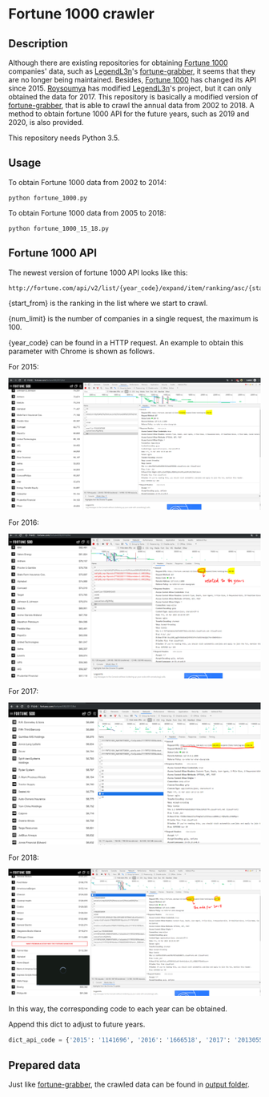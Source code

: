# Fortune 1000 crawler

## Description
Although there are existing repositories for obtaining [Fortune 1000](http://fortune.com/fortune500/) companies' data, such as [LegendL3n](https://github.com/LegendL3n)'s [fortune-grabber](https://github.com/ilyavorobiev/fortune-grabber), it seems that they are no longer being maintained. Besides, [Fortune 1000](http://fortune.com/fortune500/) has changed its API since 2015. [Roysoumya](https://github.com/roysoumya) has modified [LegendL3n](https://github.com/LegendL3n)'s project, but it can only obtained the data for 2017.
This repository is basically a modified version of [fortune-grabber](https://github.com/ilyavorobiev/fortune-grabber), that is able to crawl the annual data from 2002 to 2018. A method to obtain fortune 1000 API for the future years, such as 2019 and 2020, is also provided.

This repository needs Python 3.5.


## Usage

To obtain Fortune 1000 data from 2002 to 2014:
```terminal
python fortune_1000.py
```

To obtain Fortune 1000 data from 2005 to 2018:
```terminal
python fortune_1000_15_18.py
```

## Fortune 1000 API

The newest version of fortune 1000 API looks like this:

```
http://fortune.com/api/v2/list/{year_code}/expand/item/ranking/asc/{start_from}/{num_limit}/
```
{start_from} is the ranking in the list where we start to crawl.

{num_limit} is the number of companies in a single request, the maximum is 100.

{year_code} can be found in a HTTP request. An example to obtain this parameter with Chrome is shown as follows.

For 2015:

![2015](/images/2015.png)

For 2016:

![2016](/images/2016.png)

For 2017:

![2017](/images/2017.png)

For 2018:

![2018](/images/2018.png)

In this way, the corresponding code to each year can be obtained.

Append this dict to adjust to future years.

```python
dict_api_code = {'2015': '1141696', '2016': '1666518', '2017': '2013055', '2018': '2358051'}
```


## Prepared data
Just like [fortune-grabber](https://github.com/ilyavorobiev/fortune-grabber), the crawled data  can be found in [output folder](/output).
